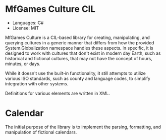 # MfGames Culture CIL

* Languages: C#
* License: MIT

MfGames Culture is a CIL-based library for creating, manipulating, and querying cultures in a generic manner that differs from how the provided System.Globalization namespace handles these aspects. In specific, it is designed to work with cultures that don't exist in modern day Earth, such as historical and fictional cultures, that may not have the concept of hours, minutes, or days.

While it doesn't use the built-in functionality, it still attempts to utilize various ISO standards, such as county and language codes, to simplify integration with other systems.

Definitions for various elements are written in XML.

Calendar
===============================

The initial purpose of the library is to implement the parsing, formatting, and manipulation of fictional calendars.
